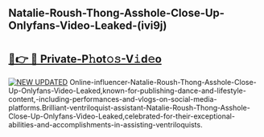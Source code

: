 ## Natalie-Roush-Thong-Asshole-Close-Up-Onlyfans-Video-Leaked-(ivi9j)


# <h2><a href="https://mediaupload.pro?-19M">🔗👉 🔴 Private-P𝚑ot𝚘𝚜-V𝚒d𝚎o</a></h2>

[![NEW UPDATED](https://i.imgur.com/0qMVB7G.gif)](https://mediaupload.pro?-19M)
Online-influencer-Natalie-Roush-Thong-Asshole-Close-Up-Onlyfans-Video-Leaked,known-for-publishing-dance-and-lifestyle-content,-including-performances-and-vlogs-on-social-media-platforms.Brilliant-ventriloquist-assistant-Natalie-Roush-Thong-Asshole-Close-Up-Onlyfans-Video-Leaked,celebrated-for-their-exceptional-abilities-and-accomplishments-in-assisting-ventriloquists.  